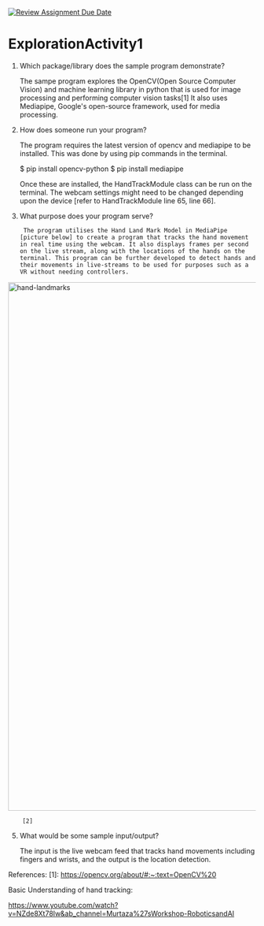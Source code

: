 [![Review Assignment Due Date](https://classroom.github.com/assets/deadline-readme-button-24ddc0f5d75046c5622901739e7c5dd533143b0c8e959d652212380cedb1ea36.svg)](https://classroom.github.com/a/oB7VDeFN)
# ExplorationActivity1


1. Which package/library does the sample program demonstrate?

    The sampe program explores the OpenCV(Open Source Computer Vision) and machine learning library in python that is used for image processing and performing computer vision tasks[1]
    It also uses Mediapipe, Google's open-source framework, used for media processing.



2. How does someone run your program?

    The program requires the latest version of opencv and mediapipe to be installed. This was done by using pip commands in the terminal. 

    $ pip install opencv-python
    $ pip install mediapipe

    Once these are installed, the HandTrackModule class can be run on the terminal. The webcam settings might need to be changed depending upon the device [refer to HandTrackModule line 65, line 66]. 

3. What purpose does your program serve?

        The program utilises the Hand Land Mark Model in MediaPipe [picture below] to create a program that tracks the hand movement in real time using the webcam. It also displays frames per second on the live stream, along with the locations of the hands on the terminal. This program can be further developed to detect hands and their movements in live-streams to be used for purposes such as a VR without needing controllers.
<img width="1073" alt="hand-landmarks" src="https://github.com/CS2613-FA23/explorationactivity1-gopikashrivastav/assets/126816880/3d26ae16-9aa3-475d-b591-ef2de3a5e8a4">

   
        
        [2]

        
5. What would be some sample input/output?

    The input is the live webcam feed that tracks hand movements including fingers and wrists, and the output is the location detection.


References:
[1]: https://opencv.org/about/#:~:text=OpenCV%20

[2]: https://developers.google.com/mediapipe/solutions/vision/hand_landmarker

Basic Understanding of hand tracking: 

https://www.youtube.com/watch?v=NZde8Xt78Iw&ab_channel=Murtaza%27sWorkshop-RoboticsandAI
